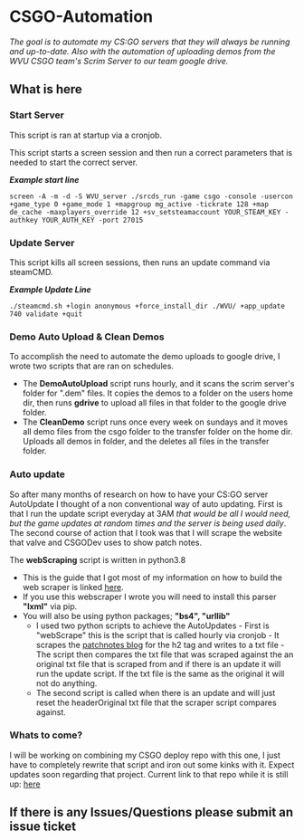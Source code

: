  # CSGO-Automation

*The goal is to automate my CS:GO servers that they will always be running and up-to-date. Also with the automation of uploading demos from the WVU CSGO team's Scrim Server to our team google drive.*

## What is here
### Start Server 
This script is ran at startup via a cronjob.

This script starts a screen session and then run a correct parameters that is needed to start the correct server.

***Example start line***
```
screen -A -m -d -S WVU_server ./srcds_run -game csgo -console -usercon +game_type 0 +game_mode 1 +mapgroup mg_active -tickrate 128 +map de_cache -maxplayers_override 12 +sv_setsteamaccount YOUR_STEAM_KEY -authkey YOUR_AUTH_KEY -port 27015
```
### Update Server
This script kills all screen sessions, then runs an update command via steamCMD.

***Example Update Line***
```
./steamcmd.sh +login anonymous +force_install_dir ./WVU/ +app_update 740 validate +quit
```
### Demo Auto Upload & Clean Demos
To accomplish the need to automate the demo uploads to google drive, I wrote two scripts that are ran on schedules. 
- The **DemoAutoUpload** script runs hourly, and it scans the scrim server's folder for ".dem" files.
It copies the demos to a folder on the users home dir, then runs **gdrive** to upload all files in that folder to the google drive folder.
- The **CleanDemo** script runs once every week on sundays and it moves all demo files from the csgo folder to the transfer folder on the home dir. Uploads all demos in folder, and the deletes all files in the transfer folder. 

### Auto update
So after many months of research on how to have your CS:GO server AutoUpdate I thought of a non conventional way of auto updating. First is that I run the update script everyday at 3AM *that would be all I would need, but the game updates at random times and the server is being used daily*. The second course of action that I took was that I will scrape the website that valve and CSGODev uses to show patch notes. 

The **webScraping** script is written in python3.8
-	This is the guide that I got most of my information on how to build the web scraper is linked [here](https://www.analyticsvidhya.com/blog/2015/10/beginner-guide-web-scraping-beautiful-soup-python/).
- If you use this webscraper I wrote you will need to install this parser **"lxml"** via pip.
- You will also be using python packages; **"bs4", "urllib"**
	- I used two python scripts to achieve the AutoUpdates
			- First is "webScrape" this is the script that is called hourly via cronjob
			- It scrapes the [patchnotes blog](https://blog.counter-strike.net/index.php/category/updates/) for the h2 tag and writes to a txt file
			- The script then compares the txt file that was scraped against the an original txt file that is scraped from and if there is an update it will run the update script. If the txt file is the same as the original it will not do anything.
	- The second script is called when there is an update and will just reset the headerOriginal txt file that the scraper script compares against.

### Whats to come?
I will be working on combining my CSGO deploy repo with this one, I just have to completely rewrite that script and iron out some kinks with it. Expect updates soon regarding that project. Current link to that repo while it is still up: [here](https://github.com/Brambler/Bramble-CSGO)

  
## If there is any Issues/Questions please submit an issue ticket

